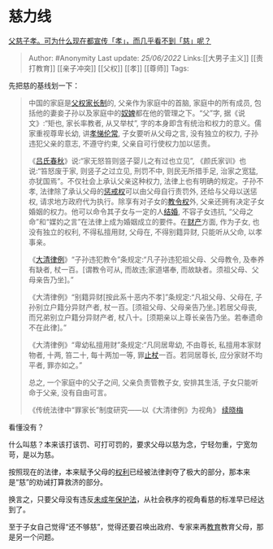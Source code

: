 # 慈力线
[父慈子孝。可为什么现在都宣传「孝」，而几乎看不到「慈」呢？](https://www.zhihu.com/question/432806147/answer/2540409638)

> Author: #Anonymity
> Last update: *25/06/2022*
> Links:[[大男子主义]] [[责打教育]] [[亲子冲突]] [[父权]] [[孝]] [[尊师]]
> Tags:

先把慈的基线划一下：

> 中国的家庭是[父权家长制](https://www.zhihu.com/search?q=%E7%88%B6%E6%9D%83%E5%AE%B6%E9%95%BF%E5%88%B6&search_source=Entity&hybrid_search_source=Entity&hybrid_search_extra=%7B%22sourceType%22%3A%22answer%22%2C%22sourceId%22%3A2540409638%7D)的, 父亲作为家庭中的首脑, 家庭中的所有成员, 包括他的妻妾子孙以及家庭中的[奴婢](https://www.zhihu.com/search?q=%E5%A5%B4%E5%A9%A2&search_source=Entity&hybrid_search_source=Entity&hybrid_search_extra=%7B%22sourceType%22%3A%22answer%22%2C%22sourceId%22%3A2540409638%7D)都在他的管理之下。“父”字, 据《说文》:“矩也, 家长率教者, 从又举杖”, 字的本身即含有统治和权力的意义。儒家重视尊卑长幼, 讲[孝悌伦常](https://www.zhihu.com/search?q=%E5%AD%9D%E6%82%8C%E4%BC%A6%E5%B8%B8&search_source=Entity&hybrid_search_source=Entity&hybrid_search_extra=%7B%22sourceType%22%3A%22answer%22%2C%22sourceId%22%3A2540409638%7D), 子女要听从父母之言, 没有独立的权力, 子孙违犯父亲的意志, 不遵守约束, 父亲自可行使权力加以惩责。
>
> 《[吕氏春秋](https://www.zhihu.com/search?q=%E5%90%95%E6%B0%8F%E6%98%A5%E7%A7%8B&search_source=Entity&hybrid_search_source=Entity&hybrid_search_extra=%7B%22sourceType%22%3A%22answer%22%2C%22sourceId%22%3A2540409638%7D)》说:“家无怒笞则竖子婴儿之有过也立见”, 《颜氏家训》也说:“笞怒废于家, 则竖子之过立见, 刑罚不中, 则民无所措手足, 治家之宽猛, 亦犹国焉”。不仅社会上承认父亲这种权力, 法律上也有明确的规定。子孙不孝, 法律除了承认父母的[惩戒权](https://www.zhihu.com/search?q=%E6%83%A9%E6%88%92%E6%9D%83&search_source=Entity&hybrid_search_source=Entity&hybrid_search_extra=%7B%22sourceType%22%3A%22answer%22%2C%22sourceId%22%3A2540409638%7D)可以由父母自行责罚外, 还给与父母以送惩权, 请求地方政府代为执行。除享有对子女的[教令权](https://www.zhihu.com/search?q=%E6%95%99%E4%BB%A4%E6%9D%83&search_source=Entity&hybrid_search_source=Entity&hybrid_search_extra=%7B%22sourceType%22%3A%22answer%22%2C%22sourceId%22%3A2540409638%7D)外, 父亲还拥有决定子女婚姻的权力。他可以命令其子女与一定的人[结婚](https://www.zhihu.com/search?q=%E7%BB%93%E5%A9%9A&search_source=Entity&hybrid_search_source=Entity&hybrid_search_extra=%7B%22sourceType%22%3A%22answer%22%2C%22sourceId%22%3A2540409638%7D), 不容子女违抗, “父母之命”和“媒妁之言”在法律上成为婚姻成立的要件。在[财产](https://www.zhihu.com/search?q=%E8%B4%A2%E4%BA%A7&search_source=Entity&hybrid_search_source=Entity&hybrid_search_extra=%7B%22sourceType%22%3A%22answer%22%2C%22sourceId%22%3A2540409638%7D)方面, 作为子女, 也没有独立的权利, 不得私擅用财, 父母在, 不得别籍异财, 只能听从父命, 以孝事亲。
>
> 《[大清律例](https://www.zhihu.com/search?q=%E5%A4%A7%E6%B8%85%E5%BE%8B%E4%BE%8B&search_source=Entity&hybrid_search_source=Entity&hybrid_search_extra=%7B%22sourceType%22%3A%22answer%22%2C%22sourceId%22%3A2540409638%7D)》“子孙违犯教令”条规定:“凡子孙违犯祖父母、父母教令, 及奉养有缺者, 杖一百。[谓教令可从, 而故违;家道堪奉, 而故缺者。须祖父母、父母亲告乃坐]。”
>
> 《大清律例》“别籍异财[按此系十恶内不孝]”条规定:“凡祖父母、父母在, 子孙别立户籍分异财产者, 杖一百。[须祖父母、父母亲告乃坐。]若居父母丧, 而兄弟别立户籍分异财产者, 杖八十。[须期亲以上尊长亲告乃坐。若奉遗命不在此律]。”
>
> 《大清律例》“卑幼私擅用财”条规定:“凡同居卑幼, 不由尊长, 私擅用本家财物者, 十两, 笞二十, 每十两加一等, 罪[止杖](https://www.zhihu.com/search?q=%E6%AD%A2%E6%9D%96&search_source=Entity&hybrid_search_source=Entity&hybrid_search_extra=%7B%22sourceType%22%3A%22answer%22%2C%22sourceId%22%3A2540409638%7D)一百。若同居尊长, 应分家财不均平者, 罪亦如之。”
>
> 总之, 一个家庭中的父子之间, 父亲负责管教子女, 安排其生活, 子女只能听命于父亲, 没有自由可言。
>
> 《传统法律中“罪家长”制度研究——以《大清律例》为视角》 [续晓梅](https://www.zhihu.com/search?q=%E7%BB%AD%E6%99%93%E6%A2%85&search_source=Entity&hybrid_search_source=Entity&hybrid_search_extra=%7B%22sourceType%22%3A%22answer%22%2C%22sourceId%22%3A2540409638%7D)

看懂没有？

什么叫慈？本来该打该罚、可打可罚的，要求父母以慈为念，宁轻勿重，宁宽勿苛，是以为慈。

按照现在的法律，本来赋予父母的[权利](https://www.zhihu.com/search?q=%E6%9D%83%E5%88%A9&search_source=Entity&hybrid_search_source=Entity&hybrid_search_extra=%7B%22sourceType%22%3A%22answer%22%2C%22sourceId%22%3A2540409638%7D)已经被法律剥夺了极大的部分，那本来是“慈”的劝诫打算救济的部分。

换言之，只要父母没有违反[未成年保护法](https://www.zhihu.com/search?q=%E6%9C%AA%E6%88%90%E5%B9%B4%E4%BF%9D%E6%8A%A4%E6%B3%95&search_source=Entity&hybrid_search_source=Entity&hybrid_search_extra=%7B%22sourceType%22%3A%22answer%22%2C%22sourceId%22%3A2540409638%7D)，从社会秩序的视角看慈的标准早已经达到了。

至于子女自己觉得“还不够慈”，觉得还要召唤出政府、专家来再[教育](https://www.zhihu.com/search?q=%E6%95%99%E8%82%B2&search_source=Entity&hybrid_search_source=Entity&hybrid_search_extra=%7B%22sourceType%22%3A%22answer%22%2C%22sourceId%22%3A2540409638%7D)教育父母，那是另一个问题。

